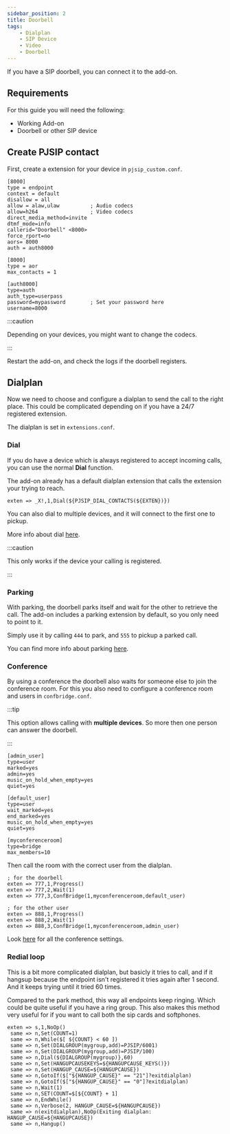 ```yaml
---
sidebar_position: 2
title: Doorbell
tags:
    - Dialplan
    - SIP Device
    - Video
    - Doorbell
---
```


If you have a SIP doorbell, you can connect it to the add-on.

## Requirements

For this guide you will need the following:

- Working Add-on
- Doorbell or other SIP device

## Create PJSIP contact

First, create a extension for your device in `pjsip_custom.conf`.

```editorconfig title="pjsip_custom.conf"
[8000]
type = endpoint
context = default
disallow = all
allow = alaw,ulaw          ; Audio codecs
allow=h264                 ; Video codecs
direct_media_method=invite
dtmf_mode=info
callerid="Doorbell" <8000>
force_rport=no
aors= 8000
auth = auth8000

[8000]
type = aor
max_contacts = 1

[auth8000]
type=auth
auth_type=userpass
password=mypassword        ; Set your password here
username=8000
```

:::caution

Depending on your devices, you might want to change the codecs.

:::

Restart the add-on, and check the logs if the doorbell registers.

## Dialplan

Now we need to choose and configure a dialplan to send the call to the right place. This could be complicated depending on if you have a 24/7 registered extension.

The dialplan is set in `extensions.conf`.

### Dial

If you do have a device which is always registered to accept incoming calls, you can use the normal **Dial** function.

The add-on already has a default dialplan extension that calls the extension your trying to reach.

```editorconfig title="extensions.conf"
exten => _X!,1,Dial(${PJSIP_DIAL_CONTACTS(${EXTEN})})
```

You can also dial to multiple devices, and it will connect to the first one to pickup.

More info about dial <a href="https://wiki.asterisk.org/wiki/display/AST/Asterisk+13+Application_Dial">here</a>.

:::caution

This only works if the device your calling is registered.

:::

### Parking

With parking, the doorbell parks itself and wait for the other to retrieve the call.
The add-on includes a parking extension by default, so you only need to point to it.

Simply use it by calling `444` to park, and `555` to pickup a parked call.

You can find more info about parking <a href="../parking/">here</a>.

### Conference

By using a conference the doorbell also waits for someone else to join the conference room. For this you also need to configure a conference room and users in `confbridge.conf`.

:::tip

This option allows calling with **multiple devices**. So more then one person can answer the doorbell. 

:::

```editorconfig title="confbridge.conf"
[admin_user]
type=user
marked=yes
admin=yes
music_on_hold_when_empty=yes
quiet=yes

[default_user]
type=user
wait_marked=yes
end_marked=yes
music_on_hold_when_empty=yes
quiet=yes

[myconferenceroom]
type=bridge
max_members=10
```

Then call the room with the correct user from the dialplan.

```editorconfig title="extensions.conf"
; for the doorbell
exten => 777,1,Progress()
exten => 777,2,Wait(1)
exten => 777,3,ConfBridge(1,myconferenceroom,default_user)

; for the other user
exten => 888,1,Progress()
exten => 888,2,Wait(1)
exten => 888,3,ConfBridge(1,myconferenceroom,admin_user)
```

Look <a href="https://wiki.asterisk.org/wiki/display/AST/ConfBridge+Configuration">here</a> for all the conference settings.

### Redial loop

This is a bit more complicated dialplan, but basicly it tries to call, and if it hangsup because the endpoint isn't registered it tries again after 1 second. And it keeps trying until it tried 60 times.

Compared to the park method, this way all endpoints keep ringing. Which could be quite useful if you have a ring group. This also makes this method very useful for if you want to call both the sip cards and softphones.

```editorconfig title="extensions.conf"
exten => s,1,NoOp() 
 same => n,Set(COUNT=1)
 same => n,While($[ ${COUNT} < 60 ])
 same => n,Set(DIALGROUP(mygroup,add)=PJSIP/6001) 
 same => n,Set(DIALGROUP(mygroup,add)=PJSIP/100) 
 same => n,Dial(${DIALGROUP(mygroup)},60)
 same => n,Set(HANGUPCAUSEKEYS=${HANGUPCAUSE_KEYS()})
 same => n,Set(HANGUP_CAUSE=${HANGUPCAUSE})
 same => n,GotoIf($["${HANGUP_CAUSE}" == "21"]?exitdialplan)
 same => n,GotoIf($["${HANGUP_CAUSE}" == "0"]?exitdialplan)  
 same => n,Wait(1) 
 same => n,SET(COUNT=$[${COUNT} + 1]
 same => n,EndWhile()
 same => n,Verbose(2, HANGUP_CAUSE=${HANGUPCAUSE})
 same => n(exitdialplan),NoOp(Exiting dialplan: HANGUP_CAUSE=${HANGUPCAUSE}) 
 same => n,Hangup()
 ```
